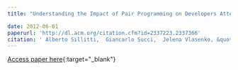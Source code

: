 ```yaml
---
title: "Understanding the Impact of Pair Programming on Developers Attention: A Case Study on a Large Industrial Experimentation"

date: 2012-06-01
paperurl: 'http://dl.acm.org/citation.cfm?id=2337223.2337366'
citation: ' Alberto Sillitti,  Giancarlo Succi,  Jelena Vlasenko, &quot;Understanding the Impact of Pair Programming on Developers Attention: A Case Study on a Large Industrial Experimentation.&quot;, 2012.'
---
```

[Access paper here](http://dl.acm.org/citation.cfm?id=2337223.2337366){:target="_blank"}
